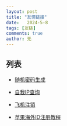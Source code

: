 ```yaml
---
layout: post
title: "友情链接"
date:   2024-5-8
tags: [友链]
comments: true
author: 无
---
```


<!-- more -->


## 列表

- [随机密码生成](https://www.lddgo.net/string/randompassword)

- [自我IP查询](https://www.ip111.cn)

- [飞机注销](https://my.telegram.org/auth)

- [苹果海外ID注册教程](https://bitpie.zendesk.com/hc/zh-cn/articles/4402595605519-%E5%A6%82%E4%BD%95%E7%94%B3%E8%AF%B7%E8%8B%B9%E6%9E%9C%E6%B5%B7%E5%A4%96-Apple-ID)
